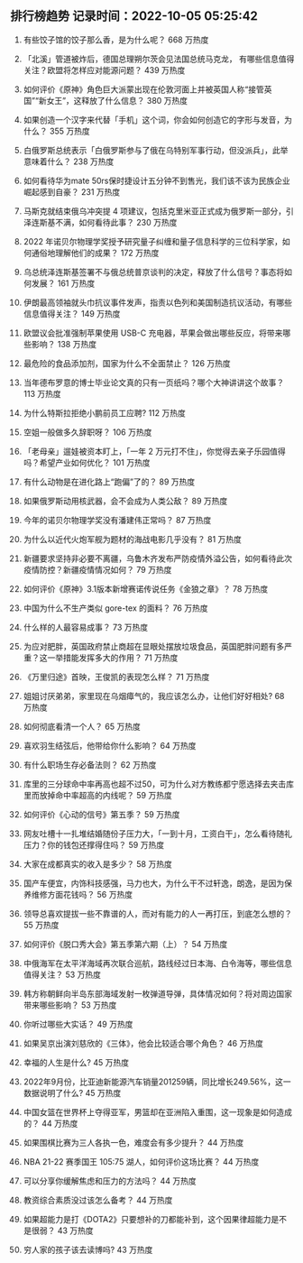 
## 排行榜趋势 记录时间：2022-10-05 05:25:42
  
  1. 有些饺子馆的饺子那么香，是为什么呢？ 668 万热度
    
  2. 「北溪」管道被炸后，德国总理朔尔茨会见法国总统马克龙， 有哪些信息值得关注？欧盟将怎样应对能源问题？ 439 万热度
    
  3. 如何评价《原神》角色巨大派蒙出现在伦敦河面上并被英国人称“接管英国”“新女王”，这释放了什么信息？ 380 万热度
    
  4. 如果创造一个汉字来代替「手机」这个词，你会如何创造它的字形与发音，为什么？ 355 万热度
    
  5. 白俄罗斯总统表示「白俄罗斯参与了俄在乌特别军事行动，但没派兵」，此举意味着什么？ 238 万热度
    
  6. 如何看待华为mate 50rs保时捷设计五分钟不到售光，我们该不该为民族企业崛起感到自豪？ 231 万热度
    
  7. 马斯克就结束俄乌冲突提 4 项建议，包括克里米亚正式成为俄罗斯一部分，引泽连斯基不满，如何看待此事？ 230 万热度
    
  8. 2022 年诺贝尔物理学奖授予研究量子纠缠和量子信息科学的三位科学家，如何通俗地理解他们的成果？ 172 万热度
    
  9. 乌总统泽连斯基签署不与俄总统普京谈判的决定，释放了什么信号？事态将如何发展？ 161 万热度
    
  10. 伊朗最高领袖就头巾抗议事件发声，指责以色列和美国制造抗议活动，有哪些信息值得关注？ 149 万热度
    
  11. 欧盟议会批准强制苹果使用 USB-C 充电器，苹果会做出哪些反应，将带来哪些影响？ 138 万热度
    
  12. 最危险的食品添加剂，国家为什么不全面禁止？ 126 万热度
    
  13. 当年德布罗意的博士毕业论文真的只有一页纸吗？哪个大神讲讲这个故事？ 113 万热度
    
  14. 为什么特斯拉拒绝小鹏前员工应聘? 112 万热度
    
  15. 空姐一般做多久辞职呀？ 106 万热度
    
  16. 「老母亲」遛娃被资本盯上，「一年 2 万元打不住」，你觉得去亲子乐园值得吗？希望产业如何优化？ 101 万热度
    
  17. 有什么动物是在进化路上“跑偏”了的？ 89 万热度
    
  18. 如果俄罗斯动用核武器，会不会成为人类公敌？ 89 万热度
    
  19. 今年的诺贝尔物理学奖没有潘建伟正常吗？ 87 万热度
    
  20. 为什么以近代火炮军舰为题材的海战电影几乎没有？ 81 万热度
    
  21. 新疆要求坚持非必要不离疆，乌鲁木齐发布严防疫情外溢公告，如何看待此次疫情防控？新疆疫情情况如何？ 79 万热度
    
  22. 如何评价《原神》3.1版本新增赛诺传说任务《金狼之章》？ 78 万热度
    
  23. 中国为什么不生产类似 gore-tex 的面料？ 76 万热度
    
  24. 什么样的人最容易成事？ 73 万热度
    
  25. 为应对肥胖，英国政府禁止商超在显眼处摆放垃圾食品，英国肥胖问题有多严重？这一举措能发挥多大的作用？ 71 万热度
    
  26. 《万里归途》首映，王俊凯的表现怎么样？ 71 万热度
    
  27. 姐姐讨厌弟弟，家里现在乌烟瘴气的，我应该怎么办，让他们好好相处? 68 万热度
    
  28. 如何彻底看清一个人？ 65 万热度
    
  29. 喜欢羽生结弦后，他带给你什么影响？ 64 万热度
    
  30. 有什么职场生存必备法则？ 62 万热度
    
  31. 库里的三分球命中率再高也超不过50，可为什么对方教练都宁愿选择去夹击库里而放掉命中率超高的内线呢？ 59 万热度
    
  32. 如何评价《心动的信号》第五季？ 59 万热度
    
  33. 网友吐槽十一扎堆结婚随份子压力大，「一到十月，工资白干」，怎么看待随礼压力？你的钱包还撑得住吗？ 59 万热度
    
  34. 大家在成都真实的收入是多少？ 58 万热度
    
  35. 国产车便宜，内饰科技感强，马力也大，为什么干不过轩逸，朗逸，是因为保养维修方面花钱吗？ 56 万热度
    
  36. 领导总喜欢提拔一些不靠谱的人，而对有能力的人一再打压，到底怎么想的？ 55 万热度
    
  37. 如何评价《脱口秀大会》第五季第六期（上）？ 54 万热度
    
  38. 中俄海军在太平洋海域再次联合巡航，路线经过日本海、白令海等，哪些信息值得关注？ 53 万热度
    
  39. 韩方称朝鲜向半岛东部海域发射一枚弹道导弹，具体情况如何？将对周边国家带来哪些影响？ 53 万热度
    
  40. 你听过哪些大实话？ 49 万热度
    
  41. 如果吴京出演刘慈欣的《三体》，他会比较适合哪个角色？ 46 万热度
    
  42. 幸福的人生是什么? 45 万热度
    
  43. 2022年9月份，比亚迪新能源汽车销量201259辆，同比增长249.56%，这一数据说明了什么? 45 万热度
    
  44. 中国女篮在世界杯上夺得亚军，男篮却在亚洲陷入重围，这一现象是如何造成的？ 44 万热度
    
  45. 如果围棋比赛为三人各执一色，难度会有多少提升？ 44 万热度
    
  46. NBA 21-22 赛季国王 105:75 湖人，如何评价这场比赛？ 44 万热度
    
  47. 可以分享你缓解焦虑和压力的方法吗？ 44 万热度
    
  48. 教资综合素质没过该怎么备考？ 44 万热度
    
  49. 如果超能力是打《DOTA2》只要想补的刀都能补到，这个因果律超能力是不是很弱？ 43 万热度
    
  50. 穷人家的孩子该去读博吗? 43 万热度
    